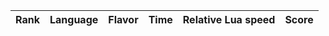 |Rank|Language|Flavor|Time|Relative Lua speed|Score|
|---:|:-------|:-----|---:|:----------------:|----:|

